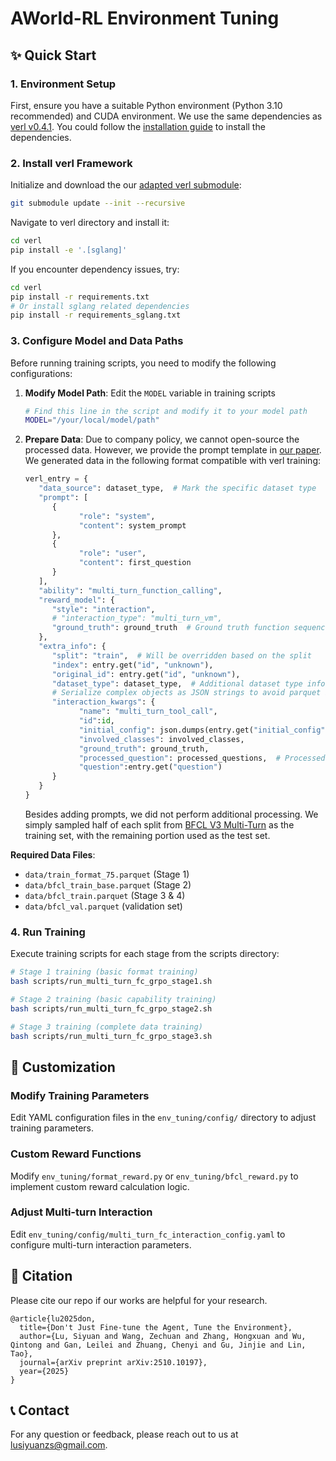 # AWorld-RL Environment Tuning

## ✨ Quick Start

### 1. Environment Setup

First, ensure you have a suitable Python environment (Python 3.10 recommended) and CUDA environment. We use the same dependencies as [verl v0.4.1](https://github.com/volcengine/verl/tree/v0.4.1). You could follow the [installation guide](https://verl.readthedocs.io/en/latest/start/install.html) to install the dependencies.

### 2. Install verl Framework

Initialize and download the our [adapted verl submodule](https://github.com/ZechuanWang/verl):

```bash
git submodule update --init --recursive
```

Navigate to verl directory and install it:

```bash
cd verl
pip install -e '.[sglang]'
```

If you encounter dependency issues, try:
```bash
cd verl
pip install -r requirements.txt
# Or install sglang related dependencies
pip install -r requirements_sglang.txt
```

### 3. Configure Model and Data Paths

Before running training scripts, you need to modify the following configurations:

1. **Modify Model Path**: Edit the `MODEL` variable in training scripts
   ```bash
   # Find this line in the script and modify it to your model path
   MODEL="/your/local/model/path"
   ```

2. **Prepare Data**: Due to company policy, we cannot open-source the processed data. However, we provide the prompt template in [our paper](https://arxiv.org/abs/2510.10197). We generated data in the following format compatible with verl training:

   ```python
   verl_entry = {
      "data_source": dataset_type,  # Mark the specific dataset type
      "prompt": [
         {
               "role": "system",
               "content": system_prompt
         },
         {
               "role": "user", 
               "content": first_question
         }
      ],
      "ability": "multi_turn_function_calling",
      "reward_model": {
         "style": "interaction", 
         # "interaction_type": "multi_turn_vm",
         "ground_truth": ground_truth  # Ground truth function sequence
      },
      "extra_info": {
         "split": "train",  # Will be overridden based on the split
         "index": entry.get("id", "unknown"),
         "original_id": entry.get("id", "unknown"),
         "dataset_type": dataset_type,  # Additional dataset type info
         # Serialize complex objects as JSON strings to avoid parquet issues
         "interaction_kwargs": {
               "name": "multi_turn_tool_call",
               "id":id,
               "initial_config": json.dumps(entry.get("initial_config", {}),ensure_ascii=False),
               "involved_classes": involved_classes,
               "ground_truth": ground_truth,
               "processed_question": processed_questions,  # Processed question turns with missed function prompts
               "question":entry.get("question")
         }
      }
   }
   ```

   Besides adding prompts, we did not perform additional processing. We simply sampled half of each split from [BFCL V3 Multi-Turn](https://github.com/ShishirPatil/gorilla/tree/main/berkeley-function-call-leaderboard/bfcl_eval/data) as the training set, with the remaining portion used as the test set.

**Required Data Files**:
   - `data/train_format_75.parquet` (Stage 1)
   - `data/bfcl_train_base.parquet` (Stage 2)
   - `data/bfcl_train.parquet` (Stage 3 & 4)
   - `data/bfcl_val.parquet` (validation set)

### 4. Run Training

Execute training scripts for each stage from the scripts directory:

```bash
# Stage 1 training (basic format training)
bash scripts/run_multi_turn_fc_grpo_stage1.sh

# Stage 2 training (basic capability training)
bash scripts/run_multi_turn_fc_grpo_stage2.sh

# Stage 3 training (complete data training)
bash scripts/run_multi_turn_fc_grpo_stage3.sh
```


## 🔧 Customization

### Modify Training Parameters
Edit YAML configuration files in the `env_tuning/config/` directory to adjust training parameters.

### Custom Reward Functions
Modify `env_tuning/format_reward.py` or `env_tuning/bfcl_reward.py` to implement custom reward calculation logic.

### Adjust Multi-turn Interaction
Edit `env_tuning/config/multi_turn_fc_interaction_config.yaml` to configure multi-turn interaction parameters.


## 📜 Citation

Please cite our repo if our works are helpful for your research.

```
@article{lu2025don,
  title={Don't Just Fine-tune the Agent, Tune the Environment},
  author={Lu, Siyuan and Wang, Zechuan and Zhang, Hongxuan and Wu, Qintong and Gan, Leilei and Zhuang, Chenyi and Gu, Jinjie and Lin, Tao},
  journal={arXiv preprint arXiv:2510.10197},
  year={2025}
}
```

## 📞 Contact

For any question or feedback, please reach out to us at [lusiyuanzs@gmail.com](mailto:lusiyuanzs@gmail.com).
